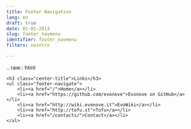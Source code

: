 ```yaml
---
title: Footer Navigation
lang: en
draft: true
date: 01-01-2013
slug: footer_navmenu
identifier: footer_navmenu
filters: nointro

---
```


.. raw:: html

    <h3 class="center-title">Links</h3>
    <ul class="footer-navigate">
        <li><a href="/">Home</a></li>
        <li><a href="https://github.com/evonove">Evonove on GitHub</a></li>
        <li><a href="http://wiki.evonove.it">EvoWiki</a></li>
        <li><a href="http://tofu.st">Tofu</a></li>
        <li><a href="/contacts/">Contact</a></li>
    </ul>
